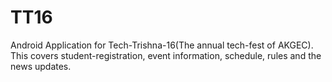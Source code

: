 # TT16
Android Application for Tech-Trishna-16(The annual tech-fest of AKGEC).
This covers student-registration, event information, schedule, rules and the news updates.

